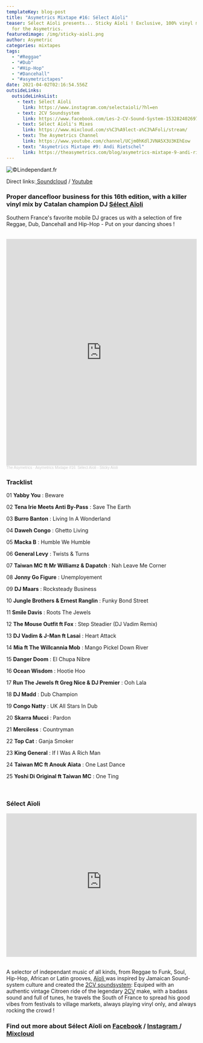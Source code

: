 ```yaml
---
templateKey: blog-post
title: "Asymetrics Mixtape #16: Sélect Aïoli"
teaser: Sélect Aïoli presents... Sticky Aïoli ! Exclusive, 100% vinyl mixtape
  for the Asymetrics.
featuredimage: /img/sticky-aioli.png
author: Asymetric
categories: mixtapes
tags:
  - "#Reggae"
  - "#Dub"
  - "#Hip-Hop"
  - "#Dancehall"
  - "#asymetrictapes"
date: 2021-04-02T02:16:54.556Z
outsideLinks:
  outsideLinksList:
    - text: Sélect Aïoli
      link: https://www.instagram.com/selectaioli/?hl=en
    - text: 2CV Soundsystem
      link: https://www.facebook.com/Les-2-CV-Sound-System-1532824026972406/
    - text: Sélect Aïoli's Mixes
      link: https://www.mixcloud.com/s%C3%A9lect-a%C3%AFoli/stream/
    - text: The Asymetrics Channel
      link: https://www.youtube.com/channel/UCjm0hKdlJVNA5X3U3KEhEow
    - text: "Asymetrics Mixtape #9: Andi Rietschel"
      link: https://theasymetrics.com/blog/asymetrics-mixtape-9-andi-rietschel/
---
```

![](/img/aioli-credit-lindependant.fr.jpg "©Lindependant.fr")

Direct links:[  Soundcloud](https://soundcloud.com/the-asymetrics/asymetrics-mixtape-16-select-aioli) / [Youtube](https://www.youtube.com/watch?v=m4iHnF2C6HM)

### Proper dancefloor business for this 16th edition, with a killer vinyl mix by Catalan champion DJ [Sélect Aïoli](https://www.facebook.com/selectaioli)

Southern France's favorite mobile DJ graces us with a selection of fire Reggae, Dub, Dancehall and Hip-Hop - Put on your dancing shoes !

<br>

<iframe width="100%" height="600" scrolling="no" frameborder="no" allow="autoplay" src="https://w.soundcloud.com/player/?url=https%3A//api.soundcloud.com/tracks/1018525105&color=%23ff5500&auto_play=false&hide_related=false&show_comments=true&show_user=true&show_reposts=false&show_teaser=true&visual=true"></iframe><div style="font-size: 10px; color: #cccccc;line-break: anywhere;word-break: normal;overflow: hidden;white-space: nowrap;text-overflow: ellipsis; font-family: Interstate,Lucida Grande,Lucida Sans Unicode,Lucida Sans,Garuda,Verdana,Tahoma,sans-serif;font-weight: 100;"><a href="https://soundcloud.com/the-asymetrics" title="The Asymetrics" target="_blank" style="color: #cccccc; text-decoration: none;">The Asymetrics</a> · <a href="https://soundcloud.com/the-asymetrics/asymetrics-mixtape-16-select-aioli" title="Asymetrics Mixtape #16: Sélect Aïoli - Sticky Aïoli" target="_blank" style="color: #cccccc; text-decoration: none;">Asymetrics Mixtape #16: Sélect Aïoli - Sticky Aïoli</a></div>

### Tracklist

01 **Yabby You** : Beware

02 **Tena Irie Meets Anti By-Pass** : Save The Earth

03 **Burro Banton** : Living In A Wonderland

04 **Daweh Congo** : Ghetto Living

05 **Macka B** : Humble We Humble

06 **General Levy** : Twists & Turns

07 **Taiwan MC ft Mr Williamz & Dapatch** : Nah Leave Me Corner

08 **Jonny Go Figure** : Unemployement

09 **DJ Maars** : Rocksteady Business

10 **Jungle Brothers & Ernest Ranglin** : Funky Bond Street

11 **Smile Davis** : Roots The Jewels

12 **The Mouse Outfit ft Fox** : Step Steadier (DJ Vadim Remix)

13 **DJ Vadim & J-Man ft Lasai** : Heart Attack

14 **Mia ft The Willcannia Mob** : Mango Pickel Down River

15 **Danger Doom** : El Chupa Nibre

16 **Ocean Wisdom** : Hootie Hoo

17 **Run The Jewels ft Greg Nice & DJ Premier** : Ooh Lala

18 **DJ Madd** : Dub Champion

19 **Congo Natty** : UK All Stars In Dub

20 **Skarra Mucci** : Pardon

21 **Merciless** : Countryman

22 **Top Cat** : Ganja Smoker

23 **King General** : If I Was A Rich Man

24 **Taiwan MC ft Anouk Aïata** : One Last Dance

25 **Yoshi Di Original ft Taiwan MC** : One Ting

<br>

### Sélect Aïoli

<iframe width="100%" height="380" src="https://www.youtube-nocookie.com/embed/vimPwcL9_5k" title="YouTube video player" frameborder="0" allow="accelerometer; autoplay; clipboard-write; encrypted-media; gyroscope; picture-in-picture" allowfullscreen></iframe>

<br>

<br>

A selector of independant music of all kinds, from Reggae to Funk, Soul, Hip-Hop, African or Latin grooves, [Aïoli ](https://www.youtube.com/watch?v=LTWF09Slv6Y)was inspired by Jamaican Sound-system culture and created the [2CV soundsystem](https://www.facebook.com/Les-2-CV-Sound-System-1532824026972406/): Equiped with an authentic vintage Citroen ride of the legendary [2CV](https://en.wikipedia.org/wiki/Citro%C3%ABn_2CV) make, with a badass sound and full of tunes, he travels the South of France to spread his good vibes from festivals to village markets, always playing vinyl only, and always rocking the crowd !

### Find out more about Sélect Aïoli on [Facebook](https://www.facebook.com/selectaioli) / [Instagram ](https://www.instagram.com/selectaioli/?hl=en)/ [Mixcloud](https://www.mixcloud.com/s%C3%A9lect-a%C3%AFoli/stream/)